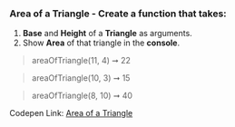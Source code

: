 ### Area of a Triangle - Create a function that takes: 

1. **Base** and **Height**  of a **Triangle** as arguments. 
1. Show **Area** of that triangle in the **console**.

> areaOfTriangle(11, 4) ➞ 22

> areaOfTriangle(10, 3) ➞ 15

> areaOfTriangle(8, 10) ➞ 40

Codepen Link: [Area of a Triangle](https://codepen.io/naveencoder/pen/yrEdKG?editors=0012)